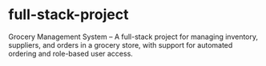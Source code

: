 # full-stack-project
Grocery Management System – A full-stack project for managing inventory, suppliers, and orders in a grocery store, with support for automated ordering and role-based user access.
